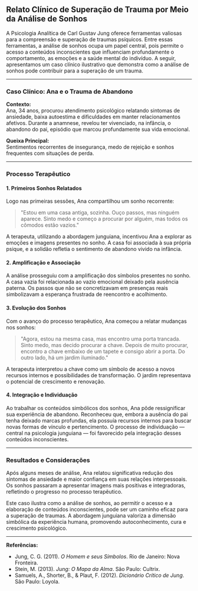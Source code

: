 
## Relato Clínico de Superação de Trauma por Meio da Análise de Sonhos

A Psicologia Analítica de Carl Gustav Jung oferece ferramentas valiosas para a compreensão e superação de traumas psíquicos. Entre essas ferramentas, a análise de sonhos ocupa um papel central, pois permite o acesso a conteúdos inconscientes que influenciam profundamente o comportamento, as emoções e a saúde mental do indivíduo. A seguir, apresentamos um caso clínico ilustrativo que demonstra como a análise de sonhos pode contribuir para a superação de um trauma.

---

### Caso Clínico: Ana e o Trauma de Abandono

**Contexto:**  
Ana, 34 anos, procurou atendimento psicológico relatando sintomas de ansiedade, baixa autoestima e dificuldades em manter relacionamentos afetivos. Durante a anamnese, revelou ter vivenciado, na infância, o abandono do pai, episódio que marcou profundamente sua vida emocional.

**Queixa Principal:**  
Sentimentos recorrentes de insegurança, medo de rejeição e sonhos frequentes com situações de perda.

---

### Processo Terapêutico

#### 1. **Primeiros Sonhos Relatados**

Logo nas primeiras sessões, Ana compartilhou um sonho recorrente:

> "Estou em uma casa antiga, sozinha. Ouço passos, mas ninguém aparece. Sinto medo e começo a procurar por alguém, mas todos os cômodos estão vazios."

A terapeuta, utilizando a abordagem junguiana, incentivou Ana a explorar as emoções e imagens presentes no sonho. A casa foi associada à sua própria psique, e a solidão refletia o sentimento de abandono vivido na infância.

#### 2. **Amplificação e Associação**

A análise prosseguiu com a amplificação dos símbolos presentes no sonho. A casa vazia foi relacionada ao vazio emocional deixado pela ausência paterna. Os passos que não se concretizavam em presenças reais simbolizavam a esperança frustrada de reencontro e acolhimento.

#### 3. **Evolução dos Sonhos**

Com o avanço do processo terapêutico, Ana começou a relatar mudanças nos sonhos:

> "Agora, estou na mesma casa, mas encontro uma porta trancada. Sinto medo, mas decido procurar a chave. Depois de muito procurar, encontro a chave embaixo de um tapete e consigo abrir a porta. Do outro lado, há um jardim iluminado."

A terapeuta interpretou a chave como um símbolo de acesso a novos recursos internos e possibilidades de transformação. O jardim representava o potencial de crescimento e renovação.

#### 4. **Integração e Individuação**

Ao trabalhar os conteúdos simbólicos dos sonhos, Ana pôde ressignificar sua experiência de abandono. Reconheceu que, embora a ausência do pai tenha deixado marcas profundas, ela possuía recursos internos para buscar novas formas de vínculo e pertencimento. O processo de individuação — central na psicologia junguiana — foi favorecido pela integração desses conteúdos inconscientes.

---

### Resultados e Considerações

Após alguns meses de análise, Ana relatou significativa redução dos sintomas de ansiedade e maior confiança em suas relações interpessoais. Os sonhos passaram a apresentar imagens mais positivas e integradoras, refletindo o progresso no processo terapêutico.

Este caso ilustra como a análise de sonhos, ao permitir o acesso e a elaboração de conteúdos inconscientes, pode ser um caminho eficaz para a superação de traumas. A abordagem junguiana valoriza a dimensão simbólica da experiência humana, promovendo autoconhecimento, cura e crescimento psicológico.

---

**Referências:**

- Jung, C. G. (2011). *O Homem e seus Símbolos*. Rio de Janeiro: Nova Fronteira.
- Stein, M. (2013). *Jung: O Mapa da Alma*. São Paulo: Cultrix.
- Samuels, A., Shorter, B., & Plaut, F. (2012). *Dicionário Crítico de Jung*. São Paulo: Loyola.

```
